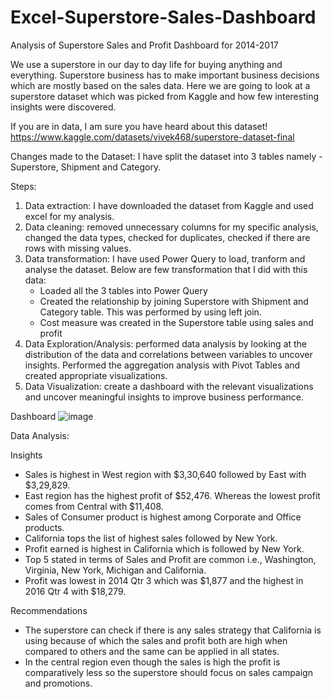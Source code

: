 # Excel-Superstore-Sales-Dashboard
Analysis of Superstore Sales and Profit Dashboard for 2014-2017

We use a superstore in our day to day life for buying anything and everything. Superstore business has to make important business decisions which are mostly based on the sales data. Here we are going to look at a superstore dataset which was picked from Kaggle and how few interesting insights were discovered.

If you are in data, I am sure you have heard about this dataset!
https://www.kaggle.com/datasets/vivek468/superstore-dataset-final

Changes made to the Dataset:
I have split the dataset into 3 tables namely - Superstore, Shipment and Category.

Steps:

1. Data extraction: I have downloaded the dataset from Kaggle and used excel for my analysis.
2. Data cleaning: removed unnecessary columns for my specific analysis, changed the data types, checked for duplicates, checked if there are rows with missing values.
3. Data transformation: I have used Power Query to load, tranform and analyse the dataset. Below are few transformation that I did with this data:
   - Loaded all the 3 tables into Power Query
   - Created the relationship by joining Superstore with Shipment and Category table. This was performed by using left join.
   - Cost measure was created in the Superstore table using sales and profit
4. Data Exploration/Analysis: performed data analysis by looking at the distribution of the data and correlations between variables to uncover insights. Performed the aggregation analysis with Pivot Tables and created appropriate visualizations.
5. Data Visualization: create a dashboard with the relevant visualizations and uncover meaningful insights to improve business performance.

Dashboard
![image](https://user-images.githubusercontent.com/32761695/233464755-503fa5ba-b55d-4750-97f3-71eb7537639f.png)

Data Analysis:

Insights
- Sales is highest in West region with $3,30,640 followed by East with $3,29,829.
- East region has the highest profit of $52,476. Whereas the lowest profit comes from Central with $11,408.
- Sales of Consumer product is highest among Corporate and Office products.
- California tops the list of highest sales followed by New York.
- Profit earned is highest in California which is followed by New York.
- Top 5 stated in terms of Sales and Profit are common i.e., Washington, Virginia, New York, Michigan and California.
- Profit was lowest in 2014 Qtr 3 which was $1,877 and the highest in 2016 Qtr 4 with $18,279.


Recommendations

- The superstore can check if there is any sales strategy that California is using because of which the sales and profit both are high when compared to others and the same can be applied in all states.
- In the central region even though the sales is high the profit is comparatively less so the superstore should focus on sales campaign and promotions.
